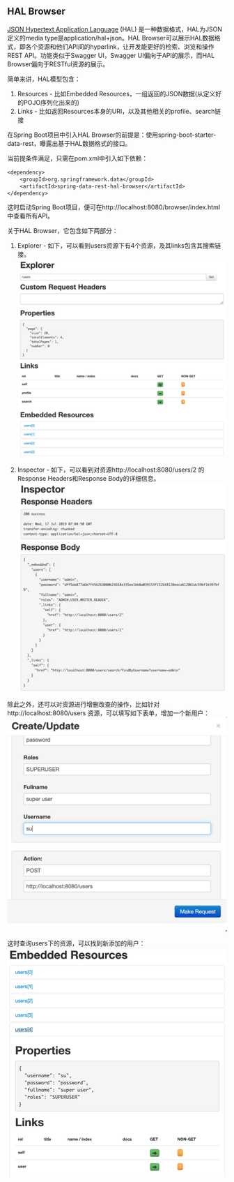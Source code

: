 ## HAL Browser

[JSON Hypertext Application Language](http://stateless.co/hal_specification.html) (HAL) 是一种数据格式，HAL为JSON定义的media type是application/hal+json。HAL Browser可以展示HAL数据格式，即各个资源和他们API间的hyperlink，让开发能更好的检索、浏览和操作REST API。功能类似于Swagger UI，Swagger UI偏向于API的展示，而HAL Browser偏向于RESTful资源的展示。

简单来讲，HAL模型包含：

1. Resources - 比如Embedded Resources，一组返回的JSON数据(从定义好的POJO序列化出来的)
2. Links - 比如返回Resources本身的URI，以及其他相关的profile、search链接

在Spring Boot项目中引入HAL Browser的前提是：使用spring-boot-starter-data-rest，曝露出基于HAL数据格式的接口。

当前提条件满足，只需在pom.xml中引入如下依赖：
```
<dependency>
    <groupId>org.springframework.data</groupId>
    <artifactId>spring-data-rest-hal-browser</artifactId>
</dependency>
```

这时启动Spring Boot项目，便可在http://localhost:8080/browser/index.html 中查看所有API。

关于HAL Browser，它包含如下两部分：
1. Explorer - 如下，可以看到users资源下有4个资源，及其links包含其搜索链接。
![explorer](./pix/explorer.png)

2. Inspector - 如下，可以看到对资源http://localhost:8080/users/2 的Response Headers和Response Body的详细信息。
![inspector](./pix/inspector.png)

除此之外，还可以对资源进行增删改查的操作，比如针对http://localhost:8080/users 资源，可以填写如下表单，增加一个新用户：
![form](./pix/form.png)

这时查询users下的资源，可以找到新添加的用户：
![users](./pix/users.png)

